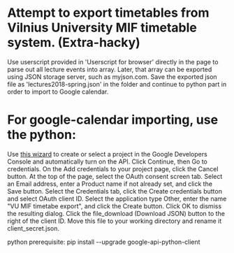 # Attempt to export timetables from Vilnius University MIF timetable system. (Extra-hacky)

Use userscript provided in 'Userscript for browser' directly in the page to parse out all lecture events into array.
Later, that array can be exported using JSON storage server, such as myjson.com.
Save the exported json file as 'lectures2018-spring.json' in the folder and continue to python part in order to import to Google calendar.

# For google-calendar importing, use the python:

Use [this wizard](https://console.developers.google.com/start/api?id=calendar) to create or select a project in the Google Developers Console and automatically turn on the API. Click Continue, then Go to credentials.
On the Add credentials to your project page, click the Cancel button.
At the top of the page, select the OAuth consent screen tab. Select an Email address, enter a Product name if not already set, and click the Save button.
Select the Credentials tab, click the Create credentials button and select OAuth client ID.
Select the application type Other, enter the name "VU MIF timetabe export", and click the Create button.
Click OK to dismiss the resulting dialog.
Click the file_download (Download JSON) button to the right of the client ID.
Move this file to your working directory and rename it client_secret.json.

python prerequisite: pip install --upgrade google-api-python-client


